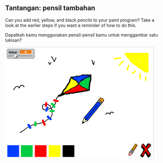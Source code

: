 ## Tantangan: pensil tambahan

Can you add red, yellow, and black pencils to your paint program? Take a look at the earlier steps if you want a reminder of how to do this.

Dapatkah kamu menggunakan pensil-pensil kamu untuk menggambar satu lukisan?

![tangkapan layar](images/paint-final.png)